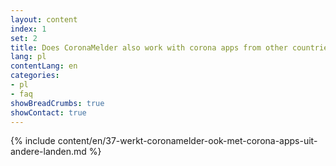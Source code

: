 ```yaml
---
layout: content
index: 1
set: 2
title: Does CoronaMelder also work with corona apps from other countries?
lang: pl
contentLang: en
categories:
- pl
- faq
showBreadCrumbs: true
showContact: true
---
```

{% include content/en/37-werkt-coronamelder-ook-met-corona-apps-uit-andere-landen.md %}
